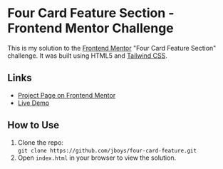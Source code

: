 # Four Card Feature Section - Frontend Mentor Challenge

This is my solution to the [Frontend Mentor](https://www.frontendmentor.io) "Four Card Feature Section" challenge. It was built using HTML5 and [Tailwind CSS](https://tailwindcss.com).

## Links

- [Project Page on Frontend Mentor](https://www.frontendmentor.io/challenges/four-card-feature-section-weK1eFYK)
- [Live Demo](https://jboys.github.io/four-card-feature/)

## How to Use

1. Clone the repo:  
   `git clone https://github.com/jboys/four-card-feature.git`
2. Open `index.html` in your browser to view the solution.
